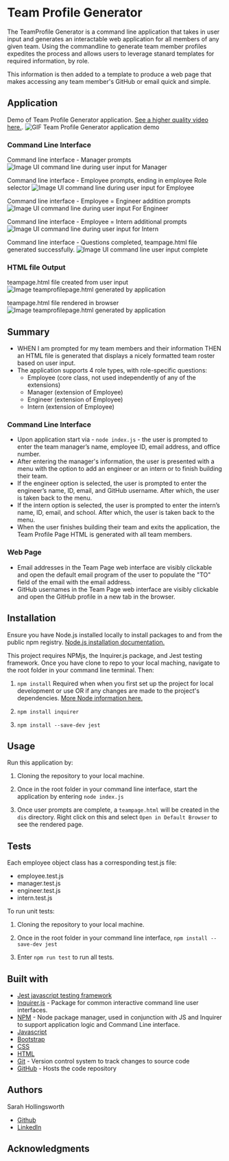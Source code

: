 # Team Profile Generator
The TeamProfile Generator is a command line application that takes in user input and generates an interactable web application for all members of any given team. Using the commandline to generate team member profiles expedites the process and allows users to leverage stanard templates for required information, by role. 

This information is then added to a template to produce a web page that makes accessing any team member's GitHub or email quick and simple.

## Application
Demo of Team Profile Generator application. [See a higher quality video here.](link).
![GIF Team Profile Generator application demo](./pathtogif)

### Command Line Interface
Command line interface - Manager prompts
![Image UI command line during user input for Manager](./dist/images/manager_cli.png)

Command line interface - Employee prompts, ending in employee Role selector
![Image UI command line during user input for Employee](./dist/images/employee_cli.png)

Command line interface - Employee = Engineer addition prompts
![Image UI command line during user input For Engineer](./dist/images/employee_eng_cli.png)

Command line interface - Employee = Intern additional prompts
![Image UI command line during user input for Intern](./dist/images/employee_intern_cli.png)

Command line interface - Questions completed, teampage.html file generated successfully.
![Image UI command line user input complete](./dist/images/promptscomplete_cli.png)

### HTML file Output
teampage.html file created from user input
![Image teamprofilepage.html generated by application](./dist/images/teampage_html.png)

teampage.html file rendered in browser
![Image teamprofilepage.html generated by application](./dist/images/teampage_browser.png)


## Summary
* WHEN I am prompted for my team members and their information
THEN an HTML file is generated that displays a nicely formatted team roster based on user input.
* The application supports 4 role types, with role-specific questions: 
  * Employee (core class, not used independently of any of the extensions)
  * Manager (extension of Employee)
  * Engineer (extension of Employee)
  * Intern (extension of Employee)

### Command Line Interface
* Upon application start via - `node index.js` - the user is prompted to enter the team manager’s name, employee ID, email address, and office number.
* After entering the manager's information, the user is presented with a menu with the option to add an engineer or an intern or to finish building their team.
* If the engineer option is selected, the user is prompted to enter the engineer’s name, ID, email, and GitHub username. After which, the user is taken back to the menu.
* If the intern option is selected, the user is prompted to enter the intern’s name, ID, email, and school. After which, the user is taken back to the menu.
* When the user finishes building their team and exits the application, the Team Profile Page HTML is generated with all team members.

### Web Page 
* Email addresses in the Team Page web interface are visibly clickable and open the default email program of the user to populate the "TO" field of the email with the email address.
* GitHub usernames in the Team Page web interface are visibly clickable and open the GitHub profile in a new tab in the browser.

## Installation
Ensure you have Node.js installed locally to install packages to and from the public npm registry. [Node.js installation documentation.](https://docs.npmjs.com/downloading-and-installing-node-js-and-npm)

This project requires NPMjs, the Inquirer.js package, and Jest testing framework. Once you have clone to repo to your local maching, navigate to the root folder in your command line terminal. Then:
1. `npm install`
Required when when you first set up the project for local development or use OR if any changes are made to the project's dependencies. [More Node information here.](https://nodesource.com/blog/an-absolute-beginners-guide-to-using-npm/)

2. `npm install inquirer`

3. `npm install --save-dev jest`


## Usage
Run this application by:
1. Cloning the repository to your local machine.

2. Once in the root folder in your command line interface, start the application by entering `node index.js`

3. Once user prompts are complete, a `teampage.html` will be created in the `dis` directory. Right click on this and select `Open in Default Browser` to see the rendered page.

## Tests
Each employee object class has a corresponding test.js file:
  * employee.test.js
  * manager.test.js
  * engineer.test.js
  * intern.test.js

To run unit tests:
1. Cloning the repository to your local machine.

2. Once in the root folder in your command line interface, `npm install --save-dev jest`

3. Enter `npm run test` to run all tests.

## Built with
* [Jest javascript testing framework](https://jestjs.io/)
* [Inquirer.js](https://www.npmjs.com/package/inquirer) - Package for common interactive command line user interfaces. 
* [NPM](https://www.npmjs.com/) - Node package manager, used in conjunction with JS and Inquirer to support application logic and Command Line interface.
* [Javascript](https://developer.mozilla.org/en-US/docs/Web/javascript)
* [Bootstrap](https://getbootstrap.com/docs/4.0/layout/overview/)
* [CSS](https://developer.mozilla.org/en-US/docs/Web/CSS)
* [HTML](https://developer.mozilla.org/en-US/docs/Web/HTML)
* [Git](https://git-scm.com/doc) - Version control system to track changes to source code
* [GitHub](https://docs.github.com/en) - Hosts the code repository

## Authors
Sarah Hollingsworth
* [Github](https://github.com/sahhollingsworth)
* [LinkedIn](https://www.linkedin.com/in/sarahhollingsworth/)

## Acknowledgments